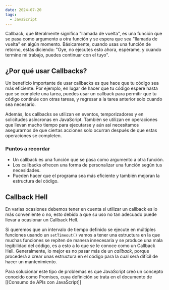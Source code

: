 ```yaml
---
date: 2024-07-20
tags:
  - JavaScript
---
```


Callback, que literalmente significa "llamada de vuelta", es una función que se pasa como argumento a otra función y se espera que sea "llamada de vuelta" en algún momento. Básicamente, cuando usas una función de retorno, estás diciendo: "Oye, no ejecutes esto ahora, espérame, y cuando termine mi trabajo, puedes continuar con el tuyo".
## ¿Por qué usar Callbacks?

Un beneficio importante de usar callbacks es que hace que tu código sea más eficiente. Por ejemplo, en lugar de hacer que tu código espere hasta que se complete una tarea, puedes usar un callback para permitir que tu código continúe con otras tareas, y regresar a la tarea anterior solo cuando sea necesario.

Además, los callbacks se utilizan en eventos, temporizadores y en solicitudes asíncronas en JavaScript. También se utilizan en operaciones que llevan mucho tiempo para ejecutarse y aún así necesitamos asegurarnos de que ciertas acciones solo ocurran después de que estas operaciones se completen.

### Puntos a recordar

- Un callback es una función que se pasa como argumento a otra función.
- Los callbacks ofrecen una forma de personalizar una función según tus necesidades.
- Pueden hacer que el programa sea más eficiente y también mejoran la estructura del código.

## Callback Hell

En varias ocasiones debemos tener en cuenta si utilizar un callback es lo más conveniente o no, esto debido a que su uso no tan adecuado puede llevar a ocasionar un Callback Hell.

Si queremos que un intervalo de tiempo definido se ejecute en múltiples funciones usando un `setTimeout()` vamos a tener una estructura en la que muchas funciones se repiten de manera innecesaria y se produce una mala legibilidad del código, es a esto a lo que se le conoce como un Callback Hell. Generalmente, lo mejor es no pasar más de un _callback_, porque procederá a crear unas estructura en el código para la cual será difícil de hacer un mantenimiento. 

Para solucionar este tipo de problemas es que JavaScript creó un concepto conocido como Promises, cuya definición se trata en el documento de [[Consumo de APIs con JavaScript]]